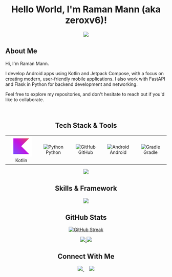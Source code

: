 <div align="center">

  # Hello World, I'm Raman Mann (aka zeroxv6)! 
  <a href="https://git.io/typing-svg">
    <img src="https://readme-typing-svg.demolab.com?font=JetBrains+Mono&weight=700&size=28&duration=4000&pause=1000&color=f4b41a&center=true&vCenter=true&repeat=true&width=600&lines=Android+Development;Kotlin+%2B+Jetpack+Compose;Python+FastAPI/Flask;Networking;Linux;Database-MySQL;Java+Development" />
  </a>
</div>


##  About Me
Hi, I'm Raman Mann.

I develop Android apps using Kotlin and Jetpack Compose, with a focus on creating modern, user-friendly mobile applications. I also work with FastAPI and Flask in Python for backend development and networking.

Feel free to explore my repositories, and don't hesitate to reach out if you'd like to collaborate.

<br clear="both">

<div align="center">

##  Tech Stack & Tools


<table>
  <tr>
    <td align="center" width="96">
      <img src="https://raw.githubusercontent.com/devicons/devicon/master/icons/kotlin/kotlin-original.svg" alt="Kotlin" width="65" height="65" />
      <br>Kotlin
    </td>
    <td align="center" width="96">
      <img src="https://techstack-generator.vercel.app/python-icon.svg" alt="Python" width="65" height="65" />
      <br>Python
    </td>
    <td align="center" width="96">
      <img src="https://techstack-generator.vercel.app/github-icon.svg" alt="GitHub" width="65" height="65" />
      <br>GitHub
    </td>
    <td align="center" width="96">
      <img src="https://user-images.githubusercontent.com/25181517/192108895-20dc3343-43e3-4a54-a90e-13a4abbc57b9.png" width="65" height="65" alt="Android" />
      <br>Android
    </td>
    <td align="center" width="96">
      <img src="https://user-images.githubusercontent.com/25181517/186150304-1568ffdf-4c62-4bdc-9cf1-8d8efcea7c5b.png" width="65" height="65" alt="Gradle" />
      <br>Gradle
    </td>
  </tr>
</table>

<img src="https://user-images.githubusercontent.com/73097560/115834477-dbab4500-a447-11eb-908a-139a6edaec5c.gif">

##  Skills & Framework


<p align="center">
  <a href="#">
    <img src="https://skillicons.dev/icons?i=kotlin,androidstudio,python,linux,git,github,gradle,vim,vscode" />
  </a>
</p>


##  GitHub Stats

[![GitHub Streak](https://github-readme-streak-stats.herokuapp.com?user=zeroxv6&theme=tokyonight&hide_border=true&date_format=M%20j%5B%2C%20Y%5D)](https://git.io/streak-stats)

<p align="center">
  <a href="https://github.com/zeroxv6">
    <img height="180em" src="https://github-readme-stats.vercel.app/api?username=zeroxv6&show_icons=true&theme=tokyonight&include_all_commits=true&count_private=true"/>
    <img height="180em" src="https://github-readme-stats.vercel.app/api/top-langs/?username=zeroxv6&layout=compact&langs_count=7&theme=tokyonight"/>
  </a>
</p>


##  Connect With Me

<div align="center">
  <a href="https://www.linkedin.com/in/raman-mann-47a982274/">
    <img src="https://custom-icon-badges.demolab.com/badge/-LinkedIn-0A66C2?style=for-the-badge&logo=linkedin&logoColor=white" height="40"/>
  </a>
  &nbsp;&nbsp;&nbsp;
  <a href="https://x.com/raman_205">
    <img src="https://img.shields.io/badge/X.com-000000?style=for-the-badge&logo=x&logoColor=white&style=plastic&logoWidth=40&labelColor=000000&logoHeight=40" height="40" />
  </a>
</div>


